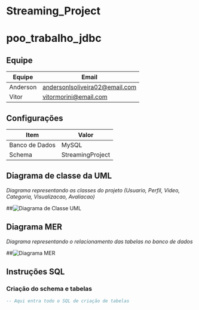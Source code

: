 # Streaming_Project

# poo_trabalho_jdbc

## Equipe

| Equipe    | Email                  |
|-----------|-----------------------|
| Anderson  | andersonlsoliveira02@email.com    |
| Vitor  | vitormorini@email.com    |

## Configurações

| Item           | Valor                  |
|----------------|----------------------|
| Banco de Dados | MySQL                 |
| Schema         | StreamingProject      |

## Diagrama de classe da UML

*Diagrama representando as classes do projeto (Usuario, Perfil, Video, Categoria, Visualizacao, Avaliacao)*  

##![Diagrama de Classe UML](diagrama_classe.png)

## Diagrama MER

*Diagrama representando o relacionamento das tabelas no banco de dados*  

##![Diagrama MER](diagrama_mer.png)

## Instruções SQL

### Criação do schema e tabelas

```sql
-- Aqui entra todo o SQL de criação de tabelas
